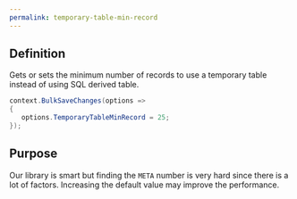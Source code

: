 ```yaml
---
permalink: temporary-table-min-record
---
```


## Definition
Gets or sets the minimum number of records to use a temporary table instead of using SQL derived table.


```csharp
context.BulkSaveChanges(options =>
{
   options.TemporaryTableMinRecord = 25;
});
```

## Purpose
Our library is smart but finding the `META` number is very hard since there is a lot of factors. Increasing the default value may improve the performance.